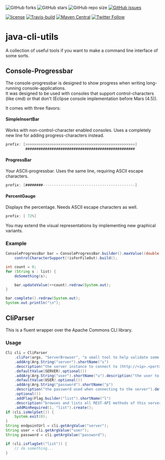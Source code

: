 ![GitHub forks](https://img.shields.io/github/forks/UnterrainerInformatik/java-cli-utils?style=social) ![GitHub stars](https://img.shields.io/github/stars/UnterrainerInformatik/java-cli-utils?style=social) ![GitHub repo size](https://img.shields.io/github/repo-size/UnterrainerInformatik/java-cli-utils) [![GitHub issues](https://img.shields.io/github/issues/UnterrainerInformatik/java-cli-utils)](https://github.com/UnterrainerInformatik/java-cli-utils/issues)

[![license](https://img.shields.io/github/license/unterrainerinformatik/FiniteStateMachine.svg?maxAge=2592000)](http://unlicense.org) [![Travis-build](https://travis-ci.org/UnterrainerInformatik/java-cli-utils.svg?branch=master)](https://travis-ci.org/github/UnterrainerInformatik/java-cli-utils) [![Maven Central](https://img.shields.io/maven-central/v/info.unterrainer.commons/cli-utils)](https://search.maven.org/artifact/info.unterrainer.commons/cli-utils) [![Twitter Follow](https://img.shields.io/twitter/follow/throbax.svg?style=social&label=Follow&maxAge=2592000)](https://twitter.com/throbax)



# java-cli-utils
A collection of useful tools if you want to make a command line interface of some sorts.

## Console-Progressbar

The console-progressbar is designed to show progress when writing long-running console-applications.  
It was designed to be used with consoles that support control-characters (like cmd) or that don't (Eclipse console implementation before Mars (4.5)).  

It comes with three flavors:

#### SimpleInsertBar

Works with non-control-character enabled consoles.
Uses a completely new line for adding progress-characters instead.

```java
prefix: [>>>>>>>>>>>>>>>>>>>>>>>>>>>>>>>>>>>>>>>>>>>>>>>>>>]
         ##################################################
```

#### ProgressBar

Your ASCII-progressbar.
Uses the same line, requiring ASCII escape characters.

```java
prefix: [########------------------------------------------]
```

#### PercentGauge

Displays the percentage.
Needs ASCII escape characters as well.

```java
prefix: [ 72%]
```



You may extend the visual representations by implementing new graphical variants. 

### Example

```java
ConsoleProgressBar bar = ConsoleProgressBar.builder().maxValue((double)list.size()).
    controlCharacterSupport(!isForFileOut).build();

int count = 0;
for (String s : list) {
    doSomething(s);

    bar.updateValue(++count).redraw(System.out);
}

bar.complete().redraw(System.out);
System.out.println("\n");
```

## CliParser

This is a fluent wrapper over the Apache Commons CLI library.

### Usage

```java
Cli cli = CliParser
	.cliFor(args, "ServerBrowser", "a small tool to help validate some things")
    .addArg(Arg.String("server").shortName("s")
	.description("the server instance to connect to (http://<ip>.<port>)")
	.defaultValue(SERVER).optional())
	.addArg(Arg.String("user").shortName("u").description("the user to use when connecting to the server")
	.defaultValue(USER).optional())
	.addArg(Arg.String("password").shortName("p")
	.description("the password used when connecting to the server").defaultValue(PASSWORD)
	.optional())
	.addFlag(Flag.builder("list").shortName("l")
	.description("browses and lists all REST-API methods of this server instance"))
	.addMinRequired(1, "list").create();
if (cli.isHelpSet()) {
	System.exit(0);
}
String endpointUrl = cli.getArgValue("server");
String user = cli.getArgValue("user");
String password = cli.getArgValue("password");

if (cli.isFlagSet("list")) {
    // do something...
}
```


